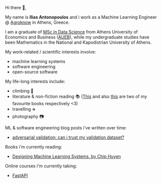 
Hi there 👋,

My name is **Ilias Antonopoulos** and i work as a Machine Learning Engineer @ [Agroknow](https://agroknow.com/) in Athens, Greece.

I am a graduate of [MSc in Data Science](https://datascience.aueb.gr/) from Athens University of Economics and Business ([AUEB](https://www.aueb.gr/en)), while my undergraduate studies have been Mathematics in the National and Kapodistrian University of Athens.

My work-related / scientific interests involve:
- machine learning systems
- software engineering
- open-source software

My life-long interests include:
- climbing  :climbing:
- literature & non-fiction reading :books: ([This](https://en.wikipedia.org/wiki/A_Brief_History_of_Seven_Killings) and also [this](https://en.wikipedia.org/wiki/Why_Nations_Fail) are two of my favourite books respectively <3)
- travelling :airplane: 
- photography :camera:

ML & software engineering blog posts i've written over time:

- [adversarial validation: can i trust my validation dataset?](https://ilias-ant.github.io/blog/adversarial-validation/)

Books i'm currently reading:
- [Designing Machine Learning Systems, by Chip Huyen](https://learning.oreilly.com/library/view/designing-machine-learning/9781098107956/)

Online courses i'm currently taking:
- [FastAPI](https://www.udemy.com/course/completefastapi/)

<!--
**ilias-ant/ilias-ant** is a ✨ _special_ ✨ repository because its `README.md` (this file) appears on your GitHub profile.

Here are some ideas to get you started:

- 🔭 I’m currently working on ...
- 🌱 I’m currently learning ...
- 👯 I’m looking to collaborate on ...
- 🤔 I’m looking for help with ...
- 💬 Ask me about ...
- 📫 How to reach me: ...
- 😄 Pronouns: ...
- ⚡ Fun fact: ...
-->
